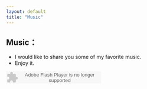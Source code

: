 ```yaml
---
layout: default
title: "Music"
---
```


## Music：

* I would like to share you some of my favorite music.
* Enjoy it.


<embed src="http://www.xiami.com/widget/0_3515679/singlePlayer.swf" type="application/x-shockwave-flash" width="257" height="33" wmode="transparent"></embed>

